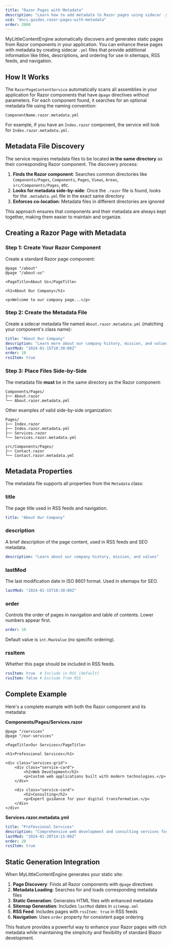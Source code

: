 ```yaml
---
title: "Razor Pages with Metadata"
description: "Learn how to add metadata to Razor pages using sidecar .yml files for enhanced static site generation with custom titles, descriptions, and ordering."
uid: "docs.guides.razor-pages-with-metadata"
order: 2060
---
```


MyLittleContentEngine automatically discovers and generates static pages from Razor components in your application. You can enhance these pages with metadata by creating sidecar `.yml` files that provide additional information like titles, descriptions, and ordering for use in sitemaps, RSS feeds, and navigation.

## How It Works

The `RazorPageContentService` automatically scans all assemblies in your application for Razor components that have `@page` directives without parameters. For each component found, it searches for an optional metadata file using the naming convention:

```
ComponentName.razor.metadata.yml
```

For example, if you have an `Index.razor` component, the service will look for `Index.razor.metadata.yml`.

## Metadata File Discovery

The service requires metadata files to be located **in the same directory** as their corresponding Razor component. The discovery process:

1. **Finds the Razor component**: Searches common directories like `Components/Pages`, `Components`, `Pages`, `Views`, `Areas`, `src/Components/Pages`, etc.
2. **Looks for metadata side-by-side**: Once the `.razor` file is found, looks for the `.metadata.yml` file in the exact same directory
3. **Enforces co-location**: Metadata files in different directories are ignored

This approach ensures that components and their metadata are always kept together, making them easier to maintain and organize.

## Creating a Razor Page with Metadata

### Step 1: Create Your Razor Component

Create a standard Razor page component:

```razor
@page "/about"
@page "/about-us"

<PageTitle>About Us</PageTitle>

<h1>About Our Company</h1>

<p>Welcome to our company page...</p>
```

### Step 2: Create the Metadata File

Create a sidecar metadata file named `About.razor.metadata.yml` (matching your component's class name):

```yaml
title: "About Our Company"
description: "Learn more about our company history, mission, and values"
lastMod: "2024-01-15T10:30:00Z"
order: 10
rssItem: true
```

### Step 3: Place Files Side-by-Side

The metadata file **must** be in the same directory as the Razor component:

```
Components/Pages/
├── About.razor
└── About.razor.metadata.yml
```

Other examples of valid side-by-side organization:

```
Pages/
├── Index.razor
├── Index.razor.metadata.yml
├── Services.razor
└── Services.razor.metadata.yml
```

```
src/Components/Pages/
├── Contact.razor
└── Contact.razor.metadata.yml
```

## Metadata Properties

The metadata file supports all properties from the `Metadata` class:

### title
The page title used in RSS feeds and navigation.

```yaml
title: "About Our Company"
```

### description
A brief description of the page content, used in RSS feeds and SEO metadata.

```yaml
description: "Learn about our company history, mission, and values"
```

### lastMod
The last modification date in ISO 8601 format. Used in sitemaps for SEO.

```yaml
lastMod: "2024-01-15T10:30:00Z"
```

### order
Controls the order of pages in navigation and table of contents. Lower numbers appear first.

```yaml
order: 10
```

Default value is `int.MaxValue` (no specific ordering).

### rssItem
Whether this page should be included in RSS feeds.

```yaml
rssItem: true  # Include in RSS (default)
rssItem: false # Exclude from RSS
```

## Complete Example

Here's a complete example with both the Razor component and its metadata:

**Components/Pages/Services.razor**
```razor
@page "/services"
@page "/our-services"

<PageTitle>Our Services</PageTitle>

<h1>Professional Services</h1>

<div class="services-grid">
    <div class="service-card">
        <h2>Web Development</h2>
        <p>Custom web applications built with modern technologies.</p>
    </div>
    
    <div class="service-card">
        <h2>Consulting</h2>
        <p>Expert guidance for your digital transformation.</p>
    </div>
</div>
```

**Services.razor.metadata.yml**
```yaml
title: "Professional Services"
description: "Comprehensive web development and consulting services for modern businesses"
lastMod: "2024-01-20T14:15:00Z"
order: 20
rssItem: true
```

## Static Generation Integration

When MyLittleContentEngine generates your static site:

1. **Page Discovery**: Finds all Razor components with `@page` directives
2. **Metadata Loading**: Searches for and loads corresponding metadata files
3. **Static Generation**: Generates HTML files with enhanced metadata
4. **Sitemap Generation**: Includes `lastMod` dates in `sitemap.xml`
5. **RSS Feed**: Includes pages with `rssItem: true` in RSS feeds
6. **Navigation**: Uses `order` property for consistent page ordering

This feature provides a powerful way to enhance your Razor pages with rich metadata while maintaining the simplicity and flexibility of standard Blazor development.